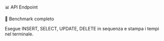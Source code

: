 📊 API Endpoint

🔹 Benchmark completo

Esegue INSERT, SELECT, UPDATE, DELETE in sequenza e stampa i tempi nel terminale.